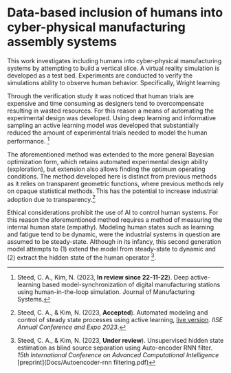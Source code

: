 # Data-based inclusion of humans into cyber-physical manufacturing assembly systems

This work investigates including humans into cyber-physical manufacturing systems by attempting to build a vertical slice. A virtual reality simulation is developed as a test bed. Experiments are conducted to verify the simulations ability to observe human behavior. Specifically, Wright learning 

Through the verification study it was noticed that human trials are expensive and time consuming as designers tend to overcompensate resulting in wasted resources. For this reason a means of automating the experimental design was developed. Using deep learning and informative sampling an active learning model was developed that substantially reduced the amount of experimental trials needed to model the human performance. [^1]

The aforementioned method was extended to the more general Bayesian optimization form, which retains automated experimental design ability (exploration), but extension also allows finding the optimum operating conditions. The method developed here is distinct from previous methods as it relies on transparent geometric functions, where previous methods rely on opaque statistical methods. This has the potential to increase industrial adoption due to transparency.[^2]

Ethical considerations prohibit the use of AI to control human systems. For this reason the aforementioned method requires a method of measuring the internal human state (empathy). Modeling human states such as learning and fatigue tend to be dynamic, were the industrial systems in question are assumed to be steady-state. Although in its infancy, this second generation model attempts to (1) extend the model from steady-state to dynamic and (2) extract the hidden state of the human operator [^3].  



[^1]: Steed, C. A., Kim, N. (2023, **In review since 22-11-22**). Deep active-learning based model-synchronization of digital manufacturing stations using human-in-the-loop simulation. Journal of Manufacturing Systems.
[^2]: Steed, C. A., &#38; Kim, N. (2023, **Accepted**). Automated modeling and control of steady state processes using active learning, [live version](https://github.com/Acadevic/Active-control). <i>IISE Annual Conference and Expo 2023</i>.
[^3]: Steed, C. A., &#38; Kim, N. (2023, **Under review**). Unsupervised hidden state estimation as blind source separation using Auto-encoder RNN filter. <i>15th International Conference on Advanced Computational Intelligence</i> [preprint](Docs/Autoencoder-rnn filtering.pdf) 
